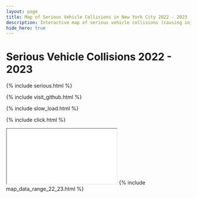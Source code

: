 ```yaml
---
layout: page
title: Map of Serious Vehicle Collisions in New York City 2022 - 2023
description: Interactive map of serious vehicle collisions (causing injuries or fatalities) in New York City (NYC) 2022 - 2023
hide_hero: true
---
```

# Serious Vehicle Collisions 2022 - 2023
{% include serious.html %}

{% include visit_github.html %}

{% include slow_load.html %}

{% include click.html %}
<iframe src="serious_map_22_23.html" title="Marker cluster map of serious collisions during 2022 and 2023 in New York City"></iframe>
{% include map_data_range_22_23.html %}
